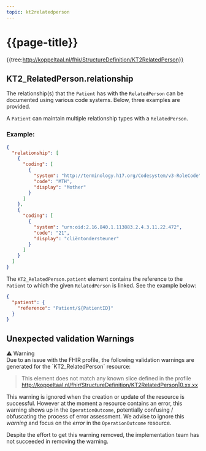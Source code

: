 ```yaml
---
topic: kt2relatedperson
---
```

# {{page-title}}

{{tree:http://koppeltaal.nl/fhir/StructureDefinition/KT2RelatedPerson}}

## KT2_RelatedPerson.relationship

The relationship(s) that the `Patient` has with the `RelatedPerson` can be documented using various code systems. Below, three examples are provided.

A `Patient` can maintain multiple relationship types with a `RelatedPerson`.

### Example:

```JSON
{
  "relationship": [
    {
      "coding": [
        {
          "system": "http://terminology.h17.org/Codesystem/v3-RoleCode",
          "code": "MTH",
          "display": "Mother"
        }
      ]
    },
    {
      "coding": [
        {
          "system": "urn:oid:2.16.840.1.113883.2.4.3.11.22.472",
          "code": "21",
          "display": "cliëntondersteuner"
        }
      ]
    }
  ]
}
```

The `KT2_RelatedPerson.patient` element contains the reference to the `Patient` to which the given `RelatedPerson` is linked. See the example below:

```JSON
{
  "patient": {
    "reference": "Patient/${PatientID}"
  }
}
```

## Unexpected validation Warnings
<div class="warning">
<span>⚠️ Warning</span>
</div>
Due to an issue with the FHIR profile, the following validation warnings are generated for the `KT2_RelatedPerson` resource:

> This element does not match any known slice defined in the profile http://koppeltaal.nl/fhir/StructureDefinition/KT2RelatedPerson|0.xx.xx

This warning is ignored when the creation or update of the resource is successful. However at the moment a resource contains an error, this warning shows up in the `OperationOutcome`, potentially confusing / obfuscating the process of error assessment. We advise to ignore this _warning_ and focus on the _error_ in the `OperationOutcome` resource. 

Despite the effort to get this warning removed, the implementation team has not succeeded in removing the warning. 
